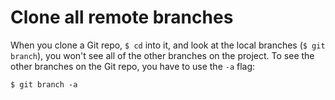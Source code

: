 # Clone all remote branches

When you clone a Git repo, `$ cd` into it, and look at the local branches (`$ git branch`), you won't see all of the other branches on the project. To see the other branches on the Git repo, you have to use the `-a` flag:

```
$ git branch -a
```
